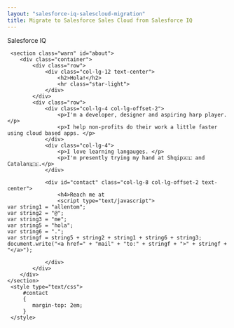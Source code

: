 ```yaml
---
layout: "salesforce-iq-salescloud-migration"
title: Migrate to Salesforce Sales Cloud from Salesforce IQ
---
```


Salesforce IQ
<!-- About Section -->
     <section class="warn" id="about">
        <div class="container">
            <div class="row">
                <div class="col-lg-12 text-center">
                    <h2>Hola!</h2>
                    <hr class="star-light">
                </div>
            </div>
            <div class="row">
                <div class="col-lg-4 col-lg-offset-2">
                    <p>I'm a developer, designer and aspiring harp player.</p>
                    <p>I help non-profits do their work a little faster using cloud based apps. </p>
                </div>
                <div class="col-lg-4">
                    <p>I love learning langauges. </p> 
                    <p>I'm presently trying my hand at Shqip🇦🇱 and Catalan🇪🇸.</p>
                </div>

                <div id="contact" class="col-lg-8 col-lg-offset-2 text-center">
                    <h4>Reach me at  
                    <script type="text/javascript">
    var string1 = "allentom";
    var string2 = "@";
    var string3 = "me";
    var string5 = "hola";
    var string6 = ".";
    var stringf = string5 + string2 + string1 + string6 + string3;
    document.write("<a href=" + "mail" + "to:" + stringf + ">" + stringf + "</a>");
</script></h4>

                </div>
            </div>
        </div>
    </section>
     <style type="text/css">
         #contact
         {
            margin-top: 2em;
         }
     </style>
